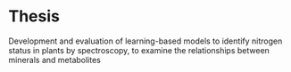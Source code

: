 # Thesis
Development and evaluation of learning-based models to identify nitrogen status in plants by spectroscopy, to examine the relationships between minerals and metabolites
